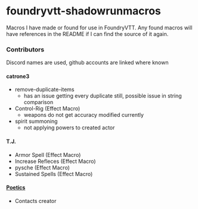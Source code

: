 # foundryvtt-shadowrunmacros
Macros I have made or found for use in FoundryVTT. Any found macros will have references in the README if I can find the source of it again.


### Contributors
Discord names are used, github accounts are linked where known

#### catrone3
- remove-duplicate-items
    - has an issue getting every duplicate still, possible issue in string comparison
- Control-Rig (Effect Macro)
    - weapons do not get accuracy modified currently
- spirit summoning
    - not applying powers to created actor

#### T.J.
- Armor Spell (Effect Macro)
- Increase Refleces (Effect Macro)
- pysche (Effect Macro)
- Sustained Spells (Effect Macro)

#### [Poetics](https://github.com/ThePoetics)
- Contacts creator